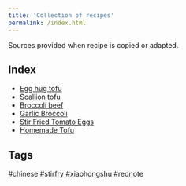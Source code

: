 ```yaml
---
title: 'Collection of recipes'
permalink: /index.html
---
```

Sources provided when recipe is copied or adapted.

## Index 

- [Egg hug tofu](egg-hug-tofu)
- [Scallion tofu](scallion-tofu)
- [Broccoli beef](broccoli-beef)
- [Garlic Broccoli](garlic-broccoli)
- [Stir Fried Tomato Eggs](stir-fried-tomato-eggs)
- [Homemade Tofu](homemade-tofu)

## Tags
#chinese #stirfry #xiaohongshu #rednote
